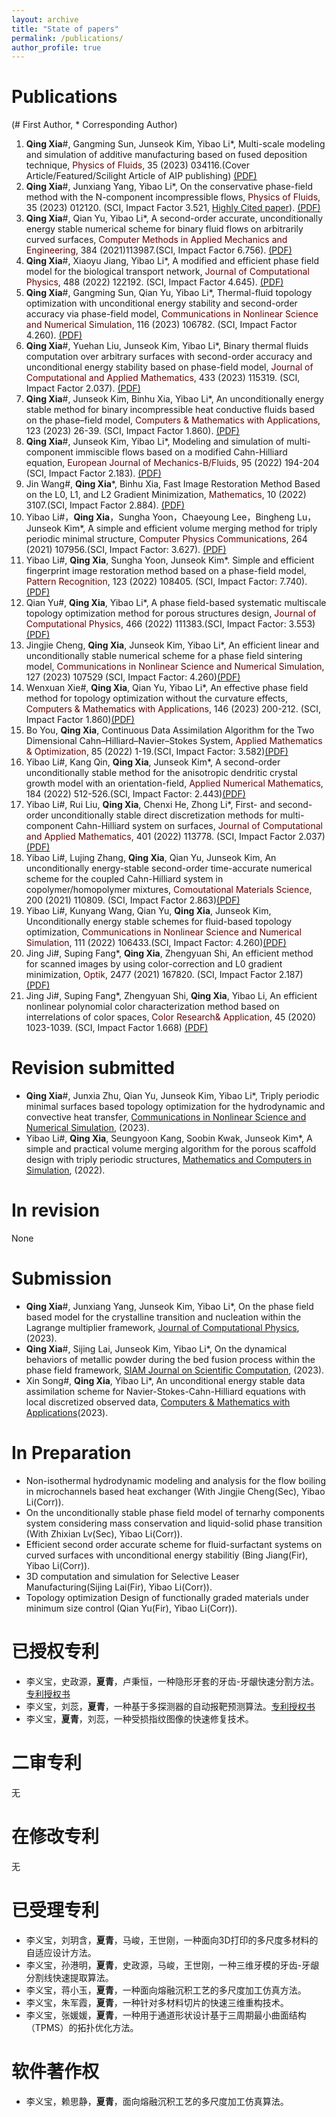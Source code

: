 ```yaml
---
layout: archive
title: "State of papers"
permalink: /publications/
author_profile: true
---
```


Publications
=======
(# First Author, * Corresponding Author)
1. **Qing Xia**#, Gangming Sun, Junseok Kim, Yibao Li*, Multi-scale modeling and simulation of additive manufacturing based on fused deposition technique, <font color="#660000">Physics of Fluids</font>, 35 (2023) 034116.(Cover Article/Featured/Scilight Article of AIP publishing) [(PDF)](https://riedel12315.github.io/qingxia.github.io/files/paper17.pdf)
2. **Qing Xia**#, Junxiang Yang, Yibao Li*, On the conservative phase-field method with the N-component incompressible flows, <font color="#660000">Physics of Fluids</font>, 35 (2023) 012120. (SCI, Impact Factor 3.521, [Highly Cited paper](https://riedel12315.github.io/qingxia.github.io/files/HighlyCited.pdf)). [(PDF)](https://riedel12315.github.io/qingxia.github.io/files/paper16.pdf)
3. **Qing Xia**#, Qian Yu, Yibao Li*, A second-order accurate, unconditionally energy stable numerical scheme for binary fluid flows on arbitrarily curved surfaces,  <font color="#660000">Computer Methods in Applied Mechanics and Engineering</font>, 384 (2021)113987.(SCI, Impact Factor 6.756). [(PDF)](https://riedel12315.github.io/qingxia.github.io/files/paper3.pdf)
4. **Qing Xia**#, Xiaoyu Jiang, Yibao Li*, A modified and efficient phase field model for the biological transport network, <font color="#660000">Journal of Computational Physics</font>, 488 (2022) 122192. (SCI, Impact Factor 4.645). [(PDF)](https://riedel12315.github.io/qingxia.github.io/files/paper18.pdf)
5. **Qing Xia**#, Gangming Sun, Qian Yu, Yibao Li*, Thermal-fluid topology optimization with unconditional energy stability and second-order accuracy via phase-field model, <font color="#660000">Communications in Nonlinear Science and Numerical Simulation</font>, 116 (2023) 106782. (SCI, Impact Factor 4.260). [(PDF)](https://riedel12315.github.io/qingxia.github.io/files/paper12.pdf)
6. **Qing Xia**#, Yuehan Liu, Junseok Kim, Yibao Li*, Binary thermal fluids computation over arbitrary surfaces with second-order accuracy and unconditional energy stability based on phase-field model, <font color="#660000">Journal of Computational and Applied Mathematics</font>, 433 (2023) 115319. (SCI, Impact Factor 2.037). [(PDF)](https://riedel12315.github.io/qingxia.github.io/files/paper19.pdf)
7. **Qing Xia**#, Junseok Kim, Binhu Xia, Yibao Li*, An unconditionally energy stable method for binary incompressible heat conductive fluids based on the phase–field model, <font color="#660000">Computers & Mathematics with Applications</font>, 123 (2023) 26-39. (SCI, Impact Factor 1.860). [(PDF)](https://riedel12315.github.io/qingxia.github.io/files/paper13.pdf)
8. **Qing Xia**#, Junseok Kim, Yibao Li*, Modeling and simulation of multi-component immiscible flows based on a modified Cahn-Hilliard equation, <font color="#660000">European Journal of Mechanics-B/Fluids</font>, 95 (2022) 194-204 (SCI, Impact Factor 2.183). [(PDF)](https://riedel12315.github.io/qingxia.github.io/files/paper10.pdf)
9. Jin Wang#, **Qing Xia***, Binhu Xia, Fast Image Restoration Method Based on the L0, L1, and L2 Gradient Minimization, <font color="#660000">Mathematics</font>, 10 (2022) 3107.(SCI, Impact Factor 2.884). [(PDF)](https://riedel12315.github.io/qingxia.github.io/files/paper14.pdf)
10. Yibao Li#，**Qing Xia**，Sungha Yoon，Chaeyoung Lee，Bingheng Lu，Junseok Kim*, A simple and efficient volume merging method for triply periodic minimal structure,   <font color="#660000">Computer Physics Communications</font>, 264 (2021) 107956.(SCI, Impact Factor: 3.627). [(PDF)](https://riedel12315.github.io/qingxia.github.io/files/paper2.pdf) 
11. Yibao Li#, **Qing Xia**, Sungha Yoon, Junseok Kim*. Simple and efficient fingerprint image restoration method based on a phase-field model,  <font color="#660000">Pattern Recognition</font>, 123 (2022) 108405.  (SCI, Impact Factor: 7.740). [(PDF)](https://riedel12315.github.io/qingxia.github.io/files/paper7.pdf)
12. Qian Yu#, **Qing Xia**, Yibao Li*, A phase field-based systematic multiscale topology optimization method for porous structures design, <font color="#660000">Journal of Computational Physics</font>, 466 (2022) 111383.(SCI, Impact Factor: 3.553)[(PDF)](https://riedel12315.github.io/qingxia.github.io/files/paper11.pdf)
13. Jingjie Cheng, **Qing Xia**, Junseok Kim, Yibao Li*, An efficient linear and unconditionally stable numerical scheme for a phase field sintering model, <font color="#660000">Communications in Nonlinear Science and Numerical Simulation</font>, 127 (2023) 107529 (SCI, Impact Factor: 4.260)[(PDF)](https://riedel12315.github.io/qingxia.github.io/files/paper21.pdf)
14. Wenxuan Xie#, **Qing Xia**, Qian Yu, Yibao Li*, An effective phase field method for topology optimization without the curvature effects,  <font color="#660000">Computers & Mathematics with Applications</font>, 146 (2023) 200-212. (SCI, Impact Factor 1.860)[(PDF)](https://riedel12315.github.io/qingxia.github.io/files/paper20.pdf)
15. Bo You, **Qing Xia**, Continuous Data Assimilation Algorithm for the Two Dimensional Cahn–Hilliard–Navier–Stokes System, <font color="#660000">Applied Mathematics & Optimization</font>, 85 (2022) 1-19.(SCI, Impact Factor: 3.582)[(PDF)](https://riedel12315.github.io/qingxia.github.io/files/paper9.pdf)
16. Yibao Li#, Kang Qin, **Qing Xia**, Junseok Kim*, A second-order unconditionally stable method for the anisotropic dendritic crystal growth model with an orientation-field, <font color="#660000">Applied Numerical Mathematics</font>, 184 (2022) 512-526.(SCI, Impact Factor: 2.443)[(PDF)](https://riedel12315.github.io/qingxia.github.io/files/paper15.pdf)
17. Yibao Li#, Rui Liu, **Qing Xia**, Chenxi He, Zhong Li*, First- and second-order unconditionally stable direct discretization methods for multi-component Cahn-Hilliard system on surfaces, <font color="#660000">Journal of Computational and Applied Mathematics</font>, 401 (2022) 113778.   (SCI, Impact Factor 2.037)[(PDF)](https://riedel12315.github.io/qingxia.github.io/files/paper4.pdf)
18. Yibao Li#, Lujing Zhang, **Qing Xia**, Qian Yu, Junseok Kim, An unconditionally energy-stable second-order time-accurate numerical scheme for the coupled Cahn-Hilliard system in copolymer/homopolymer mixtures, <font color="#660000">Comoutational Materials Science</font>,  200 (2021) 110809.  (SCI, Impact Factor 2.863)[(PDF)](https://riedel12315.github.io/qingxia.github.io/files/paper6.pdf) 
19. Yibao Li#, Kunyang Wang, Qian Yu, **Qing Xia**, Junseok Kim, Unconditionally energy stable schemes for fluid-based topology optimization, <font color="#660000">Communications in Nonlinear Science and Numerical Simulation</font>, 111 (2022) 106433.(SCI, Impact Factor: 4.260)[(PDF)](https://riedel12315.github.io/qingxia.github.io/files/paper8.pdf)
20. Jing Ji#, Suping Fang*, **Qing Xia**, Zhengyuan Shi, An efficient method for scanned images by using color-correction and L0 gradient minimization, <font color="#660000">Optik</font>, 2477 (2021) 167820. (SCI, Impact Factor 2.187) [(PDF)](https://riedel12315.github.io/qingxia.github.io/files/paper5.pdf)
21. Jing Ji#, Suping Fang*, Zhengyuan Shi, **Qing Xia**, Yibao Li, An efficient nonlinear polynomial color characterization method based on interrelations of color spaces, <font color="#660000">Color Research& Application</font>, 45 (2020) 1023-1039. (SCI, Impact Factor 1.668)  [(PDF)](https://riedel12315.github.io/qingxia.github.io/files/paper1.pdf)

Revision submitted
======
+ **Qing Xia**#, Junxia Zhu, Qian Yu, Junseok Kim, Yibao Li*, Triply periodic minimal surfaces based topology optimization for the hydrodynamic and convective heat transfer, [Communications in Nonlinear Science and Numerical Simulation](https://www.sciencedirect.com/journal/communications-in-nonlinear-science-and-numerical-simulation),  (2023).
+ Yibao Li#, **Qing Xia**, Seungyoon Kang, Soobin Kwak, Junseok Kim*, A simple and practical volume merging algorithm for the porous scaffold design with triply periodic structures,  [Mathematics and Computers in Simulation](https://track.authorhub.elsevier.com/?uuid=2736ddf5-c35d-407d-b0c4-d0f2c28d66c5), (2022).

In revision
======
None

Submission
=====
+ **Qing Xia**#, Junxiang Yang, Junseok Kim, Yibao Li*, On the phase field based model for the crystalline transition and nucleation within the Lagrange multiplier framework, [Journal of Computational Physics](https://www.sciencedirect.com/journal/journal-of-computational-physics),  (2023).
+ **Qing Xia**#, Sijing Lai, Junseok Kim, Yibao Li*, On the dynamical behaviors of metallic powder during the bed fusion process within the phase field framework, [SIAM Journal on Scientific Computation](https://www.siam.org/publications/journals/siam-journal-on-scientific-computing-sisc), (2023).
+ Xin Song#, **Qing Xia**, Yibao Li*, An unconditional energy stable data assimilation scheme for Navier-Stokes-Cahn-Hilliard equations with local discretized observed data, [Computers & Mathematics with Applications](https://www.sciencedirect.com/journal/computers-and-mathematics-with-applications)(2023).


In Preparation
=====
+ Non-isothermal hydrodynamic modeling and analysis for the flow  boiling in microchannels based heat exchanger (With Jingjie Cheng(Sec), Yibao Li(Corr)).
+ On the unconditionally stable phase field model of ternarhy components system considering mass conservation and liquid-solid phase transition (With Zhixian Lv(Sec), Yibao Li(Corr)).
+ Efficient second order accurate scheme for fluid-surfactant systems on curved surfaces with unconditional energy stabilitiy (Bing Jiang(Fir), Yibao Li(Corr)).
+ 3D computation and simulation for Selective Leaser Manufacturing(Sijing Lai(Fir), Yibao Li(Corr)).
+ Topology optimization Design of functionally graded materials under minimum size control (Qian Yu(Fir), Yibao Li(Corr)).
  
已授权专利
======
+ 李义宝，史政源，**夏青**，卢秉恒，一种隐形牙套的牙齿-牙龈快速分割方法。[专利授权书](https://riedel12315.github.io/qingxia.github.io/files/patent1.pdf)
+ 李义宝，刘蕊，**夏青**，一种基于多探测器的自动报靶预测算法。[专利授权书](https://riedel12315.github.io/qingxia.github.io/files/patent2.pdf)
+ 李义宝，**夏青**，刘蕊，一种受损指纹图像的快速修复技术。

二审专利
======
无

在修改专利
======
无

已受理专利
======
+ 李义宝，刘玥含，**夏青**，马峻，王世刚，一种面向3D打印的多尺度多材料的自适应设计方法。
+ 李义宝，孙港明，**夏青**，史政源，马峻，王世刚，一种三维牙模的牙齿-牙龈分割线快速提取算法。
+ 李义宝，蒋小玉，**夏青**，一种面向熔融沉积工艺的多尺度加工仿真方法。
+ 李义宝，朱军霞，**夏青**，一种针对多材料切片的快速三维重构技术。
+ 李义宝，张媛媛，**夏青**，一种用于通道形状设计基于三周期最小曲面结构（TPMS）的拓扑优化方法。

软件著作权
=====
+ 李义宝，赖思静，**夏青**，面向熔融沉积工艺的多尺度加工仿真算法。

